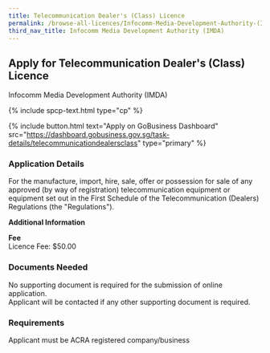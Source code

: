 ```yaml
---
title: Telecommunication Dealer's (Class) Licence
permalink: /browse-all-licences/Infocomm-Media-Development-Authority-(IMDA)/Telecommunication-Dealers-(Class)-Licence
third_nav_title: Infocomm Media Development Authority (IMDA)
---
```


## Apply for Telecommunication Dealer's (Class) Licence

Infocomm Media Development Authority (IMDA)

{% include spcp-text.html type="cp" %}

{% include button.html text="Apply on GoBusiness Dashboard" src="https://dashboard.gobusiness.gov.sg/task-details/telecommunicationdealersclass" type="primary" %}

<H3>Application Details</H3>

<p>For the manufacture, import, hire, sale, offer or possession for sale of any approved (by way of registration) telecommunication equipment or equipment set out in the First Schedule of the Telecommunication (Dealers) Regulations (the "Regulations").</p>

<strong>Additional Information</strong>

<p><strong>Fee<br /></strong>Licence Fee: $50.00</p>

<H3>Documents Needed</H3>

<p>No supporting document is required for the submission of online application.<br>Applicant will be contacted if any other supporting document is required.</p>

<H3>Requirements</H3>

Applicant must be ACRA registered company/business

